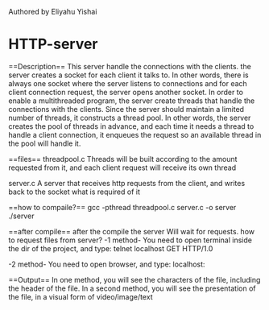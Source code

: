 Authored by Eliyahu Yishai

# HTTP-server

==Description==
This server handle the connections with the clients. 
the server creates a socket for each client it talks to. 
In other words, there is always one socket where the server listens to 
connections and for each client connection request, the server opens another socket. 
In order to enable a multithreaded program, the server create threads that handle
the connections with the clients. Since the server should maintain a limited number of threads, 
it constructs a thread pool. In other words, the server creates the pool of threads in
advance, and each time it needs a thread to handle a client
connection, it enqueues the request so an available thread in the pool will handle it.

==files==
threadpool.c 
Threads will be built according to the amount requested from it, and each client request will receive its own thread

server.c
A server that receives http requests from the client, and writes back to the socket what is required of it

==how to compaile?== 
gcc -pthread threadpool.c server.c -o server
./server <port> <pool-size> <max-number-of-request>

==after compile==
after the compile the server Will wait for requests.
how to request files from server?
-1 method-
You need to open terminal inside the dir of the project,
and type:
telnet localhost <port>
GET </path> HTTP/1.0

-2 method-
You need to open browser, and type:
localhost:<port></path>

==Output== 
In one method, you will see the characters of the file,
including the header of the file.
In a second method, you will see the presentation of the file,
in a visual form of video/image/text
